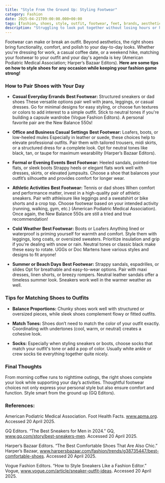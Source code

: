 ```yaml
---
title: "Style From the Ground Up: Styling Footwear"
category: Fashion
date: 2025-04-21T09:00:00.000+00:00
tags: [fashion, shoes, style, outfit, footwear, feet, brands, aesthetic, style]
description: "Struggling to look put together without losing hours or having a massive closet? This post reveals two simple, life-altering methods—the Sandwich Method and staple outfits—that get dressed easily and stylishly, day after day. Learn how to create balance-friendly, harmonious outfits by layering with intentioned color and texture, and curate a go-to wardrobe of timesaving outfits that boost your confidence. No matter for day-to-day dressing or office wear, these tips help you simplify your routine without ever looking rumpled and sloppy. Want to step up your style with less effort? Click the title to find out how!"
---
```

Footwear can make or break an outfit. Beyond aesthetics, the right shoes bring functionality, comfort, and polish to your day-to-day looks. Whether you're dressing for work, a casual coffee date, or a weekend hike, matching your footwear to your outfit and your day's agenda is key (American Podiatric Medical Association; Harper’s Bazaar Editors). **Here are some tips on how to style shoes for any occasion while keeping your fashion game strong!**

### **How to Pair Shoes with Your Day**
- **Casual Everyday Errands**
**Best Footwear:** Structured sneakers or dad shoes
These versatile options pair well with jeans, leggings, or casual dresses. Go for minimal designs for easy styling, or choose fun textures or colors to add interest to a simple outfit. Stick to neutral tones if you're building a capsule wardrobe (Vogue Fashion Editors). A personal favorite pair are the New Balance 550s!

- **Office and Business Casual Settings**
**Best Footwear:** Loafers, boots, or low-heeled mules
Especially in leather or suede, these choices help to elevate professional outfits. Pair them with tailored trousers, midi skirts, or a structured dress for a complete look. Opt for neutral tones like black, tan, or taupe for maximum wearability (Harper’s Bazaar Editors).

- **Formal or Evening Events**
**Best Footwear:** Heeled sandals, pointed-toe flats, or sleek boots
Strappy heels or elegant flats work well with dresses, skirts, or elevated jumpsuits. Choose a shoe that balances your outfit’s silhouette and provides comfort for longer wear.

- **Athletic Activities**
**Best Footwear:** Tennis or dad shoes
When comfort and performance matter, invest in a high-quality pair of athletic sneakers. Pair with athleisure like leggings and a sweatshirt or bike shorts and a crop top. Choose footwear based on your intended activity (running, walking, gym, etc.) (American Podiatric Medical Association). Once again, the New Balance 550s are still a tried and true recommendation!

- **Cold Weather**
**Best Footwear:** Boots or Loafers
Anything lined or waterproof is priming yourself for warmth and comfort. Style them with leggings, long coats, or oversized sweaters. Prioritize insulation and grip if you're dealing with snow or rain. Neutral tones or classic black make these easy to rotate. UGGs or Doc Martens have various styles and designs to fit anyone!

- **Summer or Beach Days**
**Best Footwear:** Strappy sandals, espadrilles, or slides
Opt for breathable and easy-to-wear options. Pair with maxi dresses, linen shorts, or breezy rompers. Neutral leather sandals offer a timeless summer look. Sneakers work well in the warmer weather as well.

### **Tips for Matching Shoes to Outfits**
- **Balance Proportions:** Chunky shoes work well with structured or oversized pieces, while sleek shoes complement flowy or fitted outfits.

- **Match Tones:** Shoes don’t need to match the color of your outfit exactly. Coordinating with undertones (cool, warm, or neutral) creates a cohesive look.

- **Socks:** Especially when styling sneakers or boots, choose socks that match your outfit's tone or add a pop of color. Usually white ankle or crew socks tie everything together quite nicely.

### **Final Thoughts**
From morning coffee runs to nighttime outings, the right shoes complete your look while supporting your day’s activities. Thoughtful footwear choices not only express your personal style but also ensure comfort and function. Style smart from the ground up (GQ Editors).

### **References:**
American Podiatric Medical Association. Foot Health Facts. www.apma.org. Accessed 20 April 2025.

GQ Editors. “The Best Sneakers for Men in 2024.” GQ, www.gq.com/story/best-sneakers-men. Accessed 20 April 2025.

Harper’s Bazaar Editors. “The Best Comfortable Shoes That Are Also Chic.” Harper’s Bazaar, www.harpersbazaar.com/fashion/trends/g38735447/best-comfortable-shoes. Accessed 20 April 2025.

Vogue Fashion Editors. “How to Style Sneakers Like a Fashion Editor.” Vogue, www.vogue.com/article/sneaker-outfit-ideas. Accessed 20 April 2025.